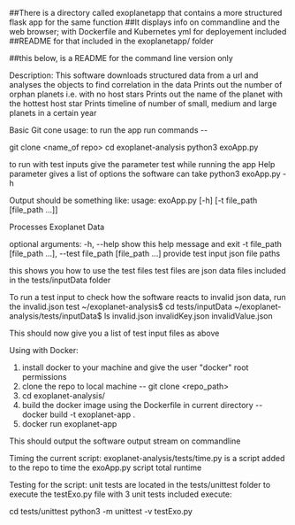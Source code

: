 ##There is a directory called exoplanetapp that contains a more structured flask app for the same function
##It displays info on commandline and the web browser; with Dockerfile and Kubernetes yml for deployement included
##README for that included in the exoplanetapp/ folder

##this below, is a README for the command line version only

Description:
This software downloads structured data from a url and analyses the objects to find correlation in the data
Prints out the number of orphan planets i.e. with no host stars
Prints out the name of the planet with the hottest host star
Prints timeline of number of small, medium and large planets in a certain year


Basic Git cone usage:
to run the app run commands --

git clone <name_of repo>
cd exoplanet-analysis
python3 exoApp.py

to run with test inputs give the parameter test while running the app
Help parameter gives a list of options the software can take
python3 exoApp.py -h

Output should be something like:
usage: exoApp.py [-h] [-t file_path [file_path ...]]

Processes Exoplanet Data

optional arguments:
  -h, --help            show this help message and exit
  -t file_path [file_path ...], --test file_path [file_path ...]
                        provide test input json file paths


this shows you how to use the test files
test files are json data files included in the tests/inputData folder

To run a test input to check how the software reacts to invalid json data, run the invalid.json test
~/exoplanet-analysis$ cd tests/inputData
~/exoplanet-analysis/tests/inputData$ ls
invalid.json  invalidKey.json  invalidValue.json

This should now give you a list of test input files as above

Using with Docker:

1. install docker to your machine and give the user "docker" root permissions
2. clone the repo to local machine -- git clone <repo_path>
3. cd exoplanet-analysis/
4. build the docker image using the Dockerfile in current directory -- docker build -t exoplanet-app .
5. docker run exoplanet-app

This should output the software output stream on commandline


Timing the current script:
exoplanet-analysis/tests/time.py is a script added to the repo to time the exoApp.py script total runtime 

Testing for the script:
unit tests are located in the tests/unittest folder
to execute the testExo.py file with 3 unit tests included execute:

cd tests/unittest
python3 -m unittest -v testExo.py
